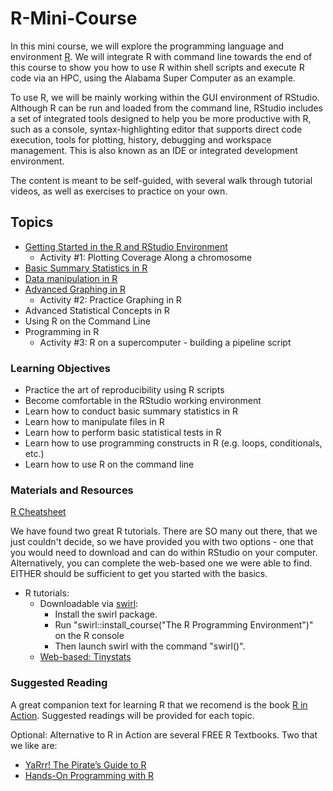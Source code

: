 # R-Mini-Course
In this mini course, we will explore the programming language and environment [R](https://www.r-project.org/). We will integrate R with command line towards the end of this course to show you how to use R within shell scripts and execute R code via an HPC, using the Alabama Super Computer as an example.

To use R, we will be mainly working within the GUI environment of RStudio. Although R can be run and loaded from the command line, RStudio includes a set of integrated tools designed to help you be more productive with R, such as a console, syntax-highlighting editor that supports direct code execution, tools for plotting, history, debugging and workspace management. This is also known as an IDE or integrated development environment. 

The content is meant to be self-guided, with several walk through tutorial videos, as well as exercises to practice on your own. 

## Topics

* [Getting Started in the R and RStudio Environment](https://github.com/StevisonLab/R-Mini-Course/blob/main/Setting%20up%20your%20environment.md)
  * Activity #1: Plotting Coverage Along a chromosome 
* [Basic Summary Statistics in R](https://github.com/StevisonLab/R-Mini-Course/blob/main/Basic%20Summary%20Stats%20in%20R.md)
* [Data manipulation in R](https://github.com/StevisonLab/R-Mini-Course/blob/main/Data%20manipulation%20in%20R.md)
* [Advanced Graphing in R](https://github.com/StevisonLab/R-Mini-Course/blob/main/Advanced%20Graphing.md)
  * Activity #2: Practice Graphing in R
* Advanced Statistical Concepts in R
* Using R on the Command Line
* Programming in R
  * Activity #3: R on a supercomputer - building a pipeline script


### Learning Objectives
* Practice the art of reproducibility using R scripts 
* Become comfortable in the RStudio working environment
* Learn how to conduct basic summary statistics in R
* Learn how to manipulate files in R
* Learn how to perform basic statistical tests in R
* Learn how to use programming constructs in R (e.g. loops, conditionals, etc.)
* Learn how to use R on the command line

### Materials and Resources

[R Cheatsheet](http://github.com/rstudio/cheatsheets/raw/master/base-r.pdf)

We have found two great R tutorials. There are SO many out there, that we just couldn't decide, so we have provided you with two options - one that you would need to download and can do within RStudio on your computer. Alternatively, you can complete the web-based one we were able to find. EITHER should be sufficient to get you started with the basics.

* R tutorials:
  * Downloadable via [swirl](https://swirlstats.com/students.html):
    * Install the swirl package.
    * Run "swirl::install_course("The R Programming Environment")" on the R console
    * Then launch swirl with the command "swirl()". 
  * [Web-based: Tinystats](https://tinystats.github.io/teacups-giraffes-and-statistics/index.html) 

### Suggested Reading

A great companion text for learning R that we recomend is the book [R in Action](https://www.manning.com/books/r-in-action). Suggested readings will be provided for each topic.

Optional: Alternative to R in Action are several FREE R Textbooks. Two that we like are:
* [YaRrr! The Pirate’s Guide to R](https://bookdown.org/ndphillips/YaRrr/)  
* [Hands-On Programming with R](https://rstudio-education.github.io/hopr/)


